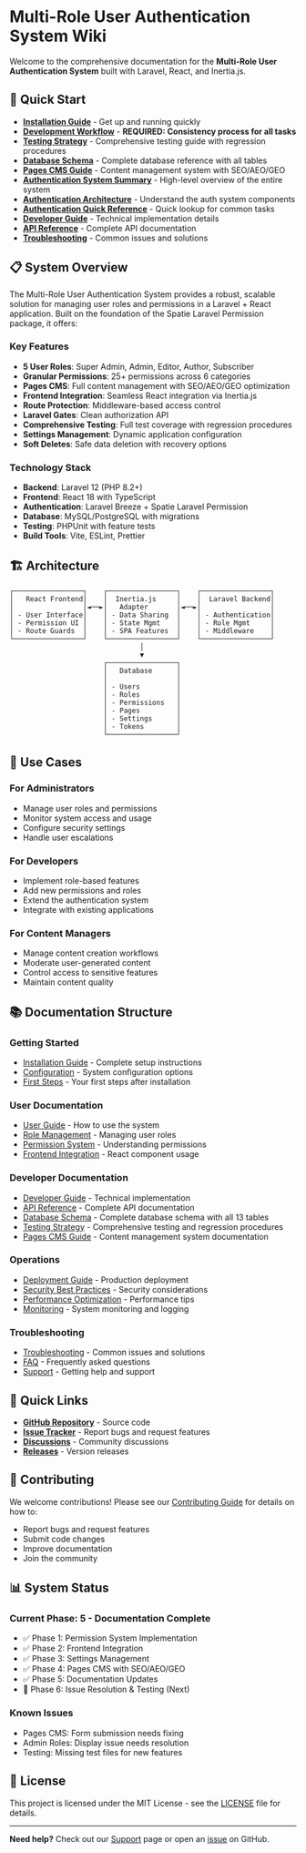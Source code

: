 # Multi-Role User Authentication System Wiki

Welcome to the comprehensive documentation for the **Multi-Role User Authentication System** built with Laravel, React, and Inertia.js.

## 🚀 Quick Start

- **[Installation Guide](Installation-Guide)** - Get up and running quickly
- **[Development Workflow](Development-Workflow)** - **REQUIRED: Consistency process for all tasks**
- **[Testing Strategy](Testing-Strategy)** - Comprehensive testing guide with regression procedures
- **[Database Schema](Database-Schema)** - Complete database reference with all tables
- **[Pages CMS Guide](Pages-CMS-Guide)** - Content management system with SEO/AEO/GEO
- **[Authentication System Summary](Authentication-System-Summary)** - High-level overview of the entire system
- **[Authentication Architecture](Authentication-Architecture)** - Understand the auth system components
- **[Authentication Quick Reference](Authentication-Quick-Reference)** - Quick lookup for common tasks
- **[Developer Guide](Developer-Guide)** - Technical implementation details
- **[API Reference](API-Reference)** - Complete API documentation
- **[Troubleshooting](Troubleshooting)** - Common issues and solutions

## 📋 System Overview

The Multi-Role User Authentication System provides a robust, scalable solution for managing user roles and permissions in a Laravel + React application. Built on the foundation of the Spatie Laravel Permission package, it offers:

### Key Features
- **5 User Roles**: Super Admin, Admin, Editor, Author, Subscriber
- **Granular Permissions**: 25+ permissions across 6 categories
- **Pages CMS**: Full content management with SEO/AEO/GEO optimization
- **Frontend Integration**: Seamless React integration via Inertia.js
- **Route Protection**: Middleware-based access control
- **Laravel Gates**: Clean authorization API
- **Comprehensive Testing**: Full test coverage with regression procedures
- **Settings Management**: Dynamic application configuration
- **Soft Deletes**: Safe data deletion with recovery options

### Technology Stack
- **Backend**: Laravel 12 (PHP 8.2+)
- **Frontend**: React 18 with TypeScript
- **Authentication**: Laravel Breeze + Spatie Laravel Permission
- **Database**: MySQL/PostgreSQL with migrations
- **Testing**: PHPUnit with feature tests
- **Build Tools**: Vite, ESLint, Prettier

## 🏗️ Architecture

```
┌─────────────────┐    ┌─────────────────┐    ┌─────────────────┐
│   React Frontend│    │  Inertia.js     │    │  Laravel Backend│
│                 │◄──►│   Adapter       │◄──►│                 │
│ - User Interface│    │ - Data Sharing  │    │ - Authentication│
│ - Permission UI │    │ - State Mgmt    │    │ - Role Mgmt     │
│ - Route Guards  │    │ - SPA Features  │    │ - Middleware    │
└─────────────────┘    └─────────────────┘    └─────────────────┘
                                │
                                ▼
                       ┌─────────────────┐
                       │   Database      │
                       │                 │
                       │ - Users         │
                       │ - Roles         │
                       │ - Permissions   │
                       │ - Pages         │
                       │ - Settings      │
                       │ - Tokens        │
                       └─────────────────┘
```

## 🎯 Use Cases

### For Administrators
- Manage user roles and permissions
- Monitor system access and usage
- Configure security settings
- Handle user escalations

### For Developers
- Implement role-based features
- Add new permissions and roles
- Extend the authentication system
- Integrate with existing applications

### For Content Managers
- Manage content creation workflows
- Moderate user-generated content
- Control access to sensitive features
- Maintain content quality

## 📚 Documentation Structure

### Getting Started
- [Installation Guide](Installation-Guide) - Complete setup instructions
- [Configuration](Configuration) - System configuration options
- [First Steps](First-Steps) - Your first steps after installation

### User Documentation
- [User Guide](User-Guide) - How to use the system
- [Role Management](Role-Management) - Managing user roles
- [Permission System](Permission-System) - Understanding permissions
- [Frontend Integration](Frontend-Integration) - React component usage

### Developer Documentation
- [Developer Guide](Developer-Guide) - Technical implementation
- [API Reference](API-Reference) - Complete API documentation
- [Database Schema](Database-Schema) - Complete database schema with all 13 tables
- [Testing Strategy](Testing-Strategy) - Comprehensive testing and regression procedures
- [Pages CMS Guide](Pages-CMS-Guide) - Content management system documentation

### Operations
- [Deployment Guide](Deployment-Guide) - Production deployment
- [Security Best Practices](Security-Best-Practices) - Security considerations
- [Performance Optimization](Performance-Optimization) - Performance tips
- [Monitoring](Monitoring) - System monitoring and logging

### Troubleshooting
- [Troubleshooting](Troubleshooting) - Common issues and solutions
- [FAQ](FAQ) - Frequently asked questions
- [Support](Support) - Getting help and support

## 🔗 Quick Links

- **[GitHub Repository](https://github.com/your-username/thorium90)** - Source code
- **[Issue Tracker](https://github.com/your-username/thorium90/issues)** - Report bugs and request features
- **[Discussions](https://github.com/your-username/thorium90/discussions)** - Community discussions
- **[Releases](https://github.com/your-username/thorium90/releases)** - Version releases

## 🤝 Contributing

We welcome contributions! Please see our [Contributing Guide](Contributing-Guide) for details on how to:

- Report bugs and request features
- Submit code changes
- Improve documentation
- Join the community

## 📊 System Status

### Current Phase: 5 - Documentation Complete
- ✅ Phase 1: Permission System Implementation
- ✅ Phase 2: Frontend Integration
- ✅ Phase 3: Settings Management
- ✅ Phase 4: Pages CMS with SEO/AEO/GEO
- ✅ Phase 5: Documentation Updates
- 🔄 Phase 6: Issue Resolution & Testing (Next)

### Known Issues
- Pages CMS: Form submission needs fixing
- Admin Roles: Display issue needs resolution
- Testing: Missing test files for new features

## 📄 License

This project is licensed under the MIT License - see the [LICENSE](https://github.com/your-username/thorium90/blob/main/LICENSE) file for details.

---

**Need help?** Check out our [Support](Support) page or open an [issue](https://github.com/your-username/thorium90/issues) on GitHub.
